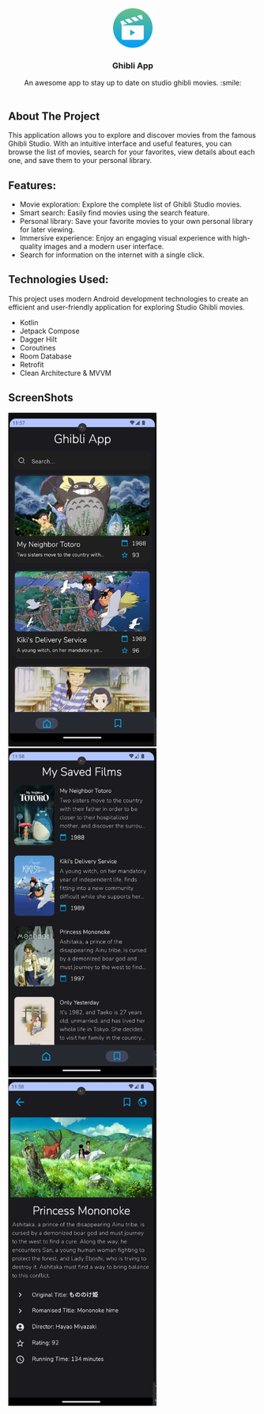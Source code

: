 <!-- PROJECT LOGO -->
<a name="readme-top"></a>
<br />
<div align="center">
    <img src="app/src/main/java/githubimages/logo.png" alt="Logo" width="80" height="80">
  <h3 align="center">Ghibli App</h3>

  <p align="center">
    An awesome app to stay up to date on studio ghibli movies. :smile:
    <br />
    <br />
  </p>
</div>


## About The Project

This application allows you to explore and discover movies from the famous Ghibli Studio. With an intuitive interface and useful features, you can browse the list of movies, search for your favorites, view details about each one, and save them to your personal library.

## Features:

* Movie exploration: Explore the complete list of Ghibli Studio movies.
* Smart search: Easily find movies using the search feature.
* Personal library: Save your favorite movies to your own personal library for later viewing.
* Immersive experience: Enjoy an engaging visual experience with high-quality images and a modern user interface.
* Search for information on the internet with a single click.

## Technologies Used:

This project uses modern Android development technologies to create an efficient and user-friendly application for exploring Studio Ghibli movies.

* Kotlin
* Jetpack Compose
* Dagger Hilt
* Coroutines
* Room Database
* Retrofit
* Clean Architecture & MVVM


## ScreenShots

<img src="app/src/main/java/githubimages/Home_Image.png" alt="Home Screen" width="300"/> <img src="app/src/main/java/githubimages/Library_Image.png" alt="Library Screen" width="300"/> <img src="app/src/main/java/githubimages/Detail_Image.png" alt="Detail Screen" width="300"/>
